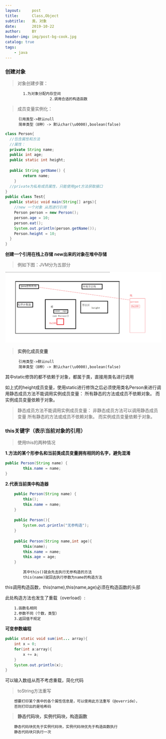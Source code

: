 ```yaml
---
layout:     post
title:      Class,Object
subtitle:   类，对象
date:       2019-10-22
author:     BY
header-img: img/post-bg-cook.jpg
catalog: true
tags:
    - java
---
```


### 创建对象

> 对象创建步骤：
						
            1.为对象分配内存空间
						2.调用合适的构造函数

> 成员变量实例化：
	
          引用类型->默认null
          简单类型（8种）-> 默认char(\u0000),boolean(false)

```java
class Person{
  //包含属性和方法
  //属性：
  private String name;
  public int age;
  public static int height;
  
  public String getName() {
        return name;
    }
  //private为私有成员属性，只能使用get方法获取接口
}
public class Test{
  public static void main(String[] args){
    //new 一个对象 从而进行引用
    Person person = new Person();
    person.age = 10;
    person.eat();
    System.out.println(person.getName());
    Person.height = 10;
  }
}
```
 
**创建一个引用在栈上存储**
**new出来的对象在堆中存储**

> 例如下图：JVM分为五部分

![](https://github.com/q1206271031/photo/raw/master/%E5%AF%B9%E8%B1%A1%E5%92%8C%E7%B1%BB/JVM.png)

> **实例化成员变量**

          引用类型->默认null
          简单类型（8种）-> 默认char(\u0000),boolean(false)
          
其中static修饰的都不依赖于对象，都属于类，直接用类名进行调用  

如上式的height成员变量，使用static进行修饰之后必须使用类名Person来进行调用静态成员方法不能调用实例成员变量：
					所有静态的方法或成员不依赖对象。
					而实例成员变量依赖于对象。

> 静态成员方法不能调用实例成员变量：
> 非静态成员方法可以调用静态成员变量
					所有静态的方法或成员不依赖对象。
					而实例成员变量依赖于对象。
          
### this关键字（表示当前对象的引用）

> 使用this的两种情况

**1.方法的某个形参名和当前类成员变量拥有相同的名字，避免混淆**

```java
public Person(String name) {
        this.name = name;
}
```

**2.代表当前类中构造器**

```java
    public Person(String name) {
        this();
        this.name = name;
    }

    public Person(){
        System.out.println("无参构造");
    }
    
    public Person(String name,int age){
        this(name);
        this.name = name;
        this.age = age;
    }
```

            其中this()就会先去执行无参构造的方法
            this(name)就回去执行参数为name的构造方法

this调用构造函数，this(name),this(name,age)必须在构造函数的头部

此处构造方法也发生了重载（overload）:

		1.函数名相同
		2.参数不同（个数，类型）
		3.返回值不规定
		
**可变参数编程**

```java
public static void sum(int... array){
	int x = 0;
	for(int a:array){
		x += a;
	}
	System.out.println(x);
}
```

可以输入数组从而不考虑重载，简化代码

> toString方法重写

		想要打印某个类中的各个属性信息是，可以使用此方法重写（@override），
		否则打印出的是哈希码


		
> **静态代码块，实例代码块，构造函数**

		静态代码块优先于实例代码块，实例代码块优先于构造函数执行
		静态代码块只执行一次
		
	
		
		

		














